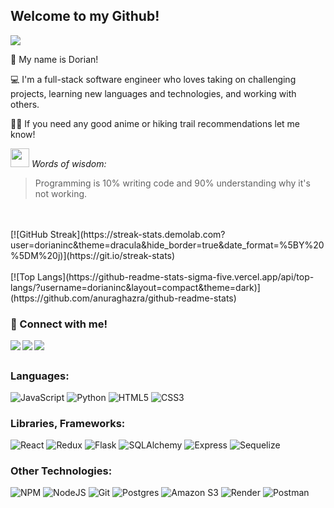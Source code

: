 ## Welcome to my Github!
<div>
  <div id="greetingContainer">
    <p><img src="https://cdn-hjkgf.nitrocdn.com/TXhyeHzLvXrPrkIinWDxLcEonZCfYOKB/assets/images/optimized/rev-ae78df4/wp-content/uploads/2021/09/Tanjirou-demon-slayer.gif"></p>
    <p>🤖 My name is Dorian!</p>
  </div>

  <p>💻 I'm a full-stack software engineer who loves taking on challenging projects, learning new languages and technologies, and working with others.</p>

  <p>😶‍🌫️ If you need any good anime or hiking trail recommendations let me know!</p>

  <div id="jokeContainer">
    <p><img src="https://media.giphy.com/media/hvRJCLFzcasrR4ia7z/giphy.gif" width="30"> <em>Words of wisdom:</em></p>
    <blockquote>
      Programming is 10% writing code and 90% understanding why it's not working.
    </blockquote>
  </div>

  <br>
  <br>
  [![GitHub Streak](https://streak-stats.demolab.com?user=dorianinc&theme=dracula&hide_border=true&date_format=%5BY%20%5DM%20j)](https://git.io/streak-stats)
  <br>
  <br>
  [![Top Langs](https://github-readme-stats-sigma-five.vercel.app/api/top-langs/?username=dorianinc&layout=compact&theme=dark)](https://github.com/anuraghazra/github-readme-stats)

  <h3>📧 Connect with me!</h3>
  <a href="https://www.linkedin.com/in/dorian-macias/" target="_blank">
    <img align="left" src="https://img.shields.io/badge/LinkedIn-0077B5?style=for-the-badge&logo=linkedin&logoColor=white" />
  </a>
  <a href="https://wellfound.com/u/dorian-macias" target="_blank">
    <img align="left" src="https://img.shields.io/badge/AngelList-%23D4D4D4.svg?style=for-the-badge&logo=AngelList&logoColor=black" />
  </a>
  <a href="mailto:dorianrmacias@gmail.com" target="_blank">
    <img align="left" src="https://img.shields.io/badge/Gmail-D14836?style=for-the-badge&logo=gmail&logoColor=white" />
  </a>
</div>
<br>


## 
### Languages:
![JavaScript](https://img.shields.io/badge/Javascript-F7DF1E?style=for-the-badge&logo=javascript&logoColor=black)
![Python](https://img.shields.io/badge/Python-4081B3?style=for-the-badge&logo=python&logoColor=ffe66a)
![HTML5](https://img.shields.io/badge/HTML5-E34F26?style=for-the-badge&logo=html5&logoColor=white)
![CSS3](https://img.shields.io/badge/CSS3-1572B6?style=for-the-badge&logo=css3&logoColor=white)
<br>

### Libraries, Frameworks:
![React](https://img.shields.io/badge/react-676E77?style=for-the-badge&logo=react&logoColor=#61DAFB)
![Redux](https://img.shields.io/badge/Redux-764ABC?style=for-the-badge&logo=redux&logoColor=white)
![Flask](https://img.shields.io/badge/Flask-000000?style=for-the-badge&logo=flask&logoColor=white)
![SQLAlchemy](https://img.shields.io/badge/-SQLAlchemy-D71F00?style=for-the-badge)
![Express](https://img.shields.io/badge/Express-000000?style=for-the-badge&logo=express&logoColor=white)
![Sequelize](https://img.shields.io/badge/-Sequelize-52B0E7?style=for-the-badge&logo=sequelize&logoColor=white)
<br>

### Other Technologies:
![NPM](https://img.shields.io/badge/NPM-CB3837?style=for-the-badge&logo=npm&logoColor=white)
![NodeJS](https://img.shields.io/badge/node.js-339933?style=for-the-badge&logo=node.js&logoColor=white)
![Git](https://img.shields.io/badge/Git-F05032?style=for-the-badge&logo=git&logoColor=white)
![Postgres](https://img.shields.io/badge/Postgres-4169E1?style=for-the-badge&logo=postgresql&logoColor=white)
![Amazon S3](https://img.shields.io/badge/Amazon%20S3-569A31?style=for-the-badge&logo=amazon-s3&logoColor=white)
![Render](https://img.shields.io/badge/Render-46E3B7?style=for-the-badge&logo=render&logoColor=white)
![Postman](https://img.shields.io/badge/Postman-FF6C37?style=for-the-badge&logo=postman&logoColor=white)
